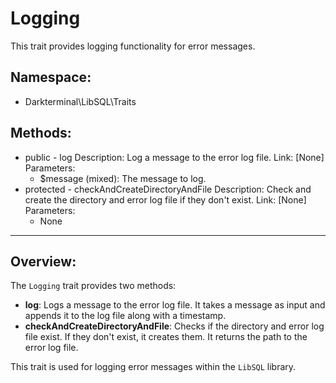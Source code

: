 # Logging

This trait provides logging functionality for error messages.

## Namespace:
- Darkterminal\LibSQL\Traits

## Methods:
- public - log
Description: Log a message to the error log file.
Link: [None]
Parameters:
    - $message (mixed): The message to log.
- protected - checkAndCreateDirectoryAndFile
Description: Check and create the directory and error log file if they don't exist.
Link: [None]
Parameters:
    - None

---

## Overview:
The `Logging` trait provides two methods:
- **log**: Logs a message to the error log file. It takes a message as input and appends it to the log file along with a timestamp.
- **checkAndCreateDirectoryAndFile**: Checks if the directory and error log file exist. If they don't exist, it creates them. It returns the path to the error log file.

This trait is used for logging error messages within the `LibSQL` library.
